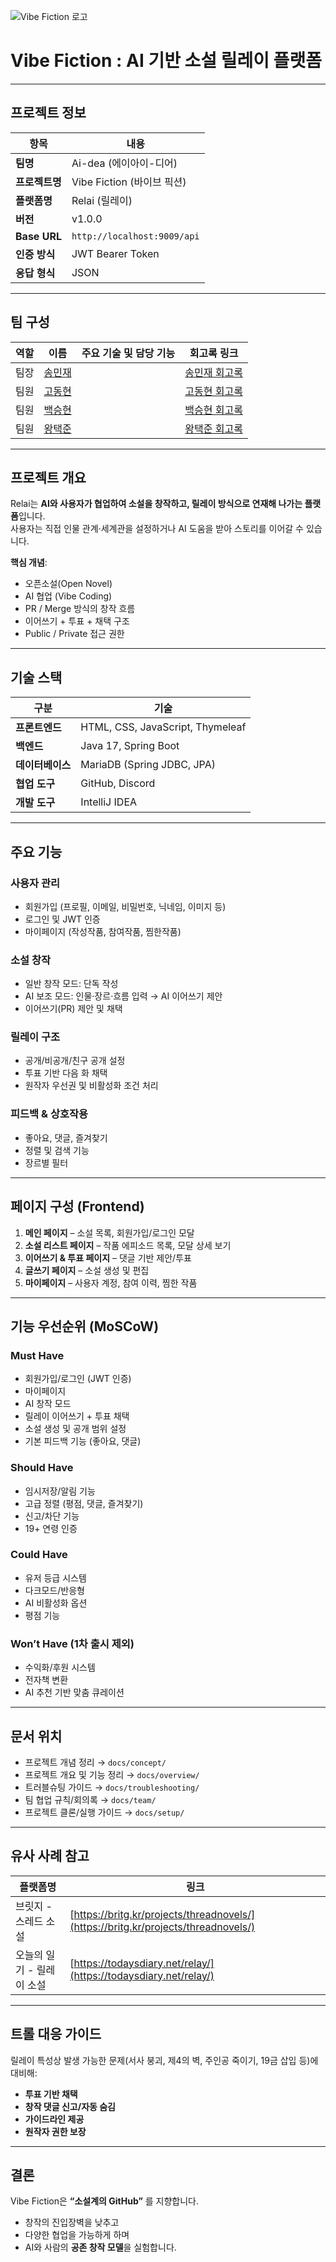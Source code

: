 ![Vibe Fiction 로고](assets/img/vibe-fiction-logo.png)

# Vibe Fiction : AI 기반 소설 릴레이 플랫폼

---

## 프로젝트 정보

| 항목        | 내용                          |
|-------------|-------------------------------|
| **팀명**      | Ai-dea (에이아이-디어)         |
| **프로젝트명** | Vibe Fiction (바이브 픽션)      |
| **플랫폼명**  | Relai (릴레이)                  |
| **버전**      | v1.0.0                        |
| **Base URL** | `http://localhost:9009/api`   |
| **인증 방식** | JWT Bearer Token              |
| **응답 형식** | JSON                          |

---

## 팀 구성

| 역할 | 이름       | 주요 기술 및 담당 기능   | 회고록 링크       |
|------|--------------------------------------|---------------------------------------|---------------|
| 팀장 | [송민재](https://github.com/songkey06)      |  | [송민재 회고록]() |
| 팀원 | [고동현](https://github.com/rhehdgus8831) |  | [고동현 회고록]()|
| 팀원 | [백승현](https://github.com/Sirosho)      |  | [백승현 회고록]()|
| 팀원 | [왕택준](https://github.com/TJK98)    |  | [왕택준 회고록]()|

---

## 프로젝트 개요

Relai는 **AI와 사용자가 협업하여 소설을 창작하고, 릴레이 방식으로 연재해 나가는 플랫폼**입니다.  
사용자는 직접 인물 관계·세계관을 설정하거나 AI 도움을 받아 스토리를 이어갈 수 있습니다.

**핵심 개념**:
- 오픈소설(Open Novel)
- AI 협업 (Vibe Coding)
- PR / Merge 방식의 창작 흐름
- 이어쓰기 + 투표 + 채택 구조
- Public / Private 접근 권한

---

## 기술 스택

| 구분 | 기술 |
|------|------|
| **프론트엔드** | HTML, CSS, JavaScript, Thymeleaf |
| **백엔드** | Java 17, Spring Boot |
| **데이터베이스** | MariaDB (Spring JDBC, JPA) |
| **협업 도구** | GitHub, Discord |
| **개발 도구** | IntelliJ IDEA |

---

## 주요 기능

### 사용자 관리
- 회원가입 (프로필, 이메일, 비밀번호, 닉네임, 이미지 등)
- 로그인 및 JWT 인증
- 마이페이지 (작성작품, 참여작품, 찜한작품)

### 소설 창작
- 일반 창작 모드: 단독 작성
- AI 보조 모드: 인물·장르·흐름 입력 → AI 이어쓰기 제안
- 이어쓰기(PR) 제안 및 채택

### 릴레이 구조
- 공개/비공개/친구 공개 설정
- 투표 기반 다음 화 채택
- 원작자 우선권 및 비활성화 조건 처리

### 피드백 & 상호작용
- 좋아요, 댓글, 즐겨찾기
- 정렬 및 검색 기능
- 장르별 필터

---

## 페이지 구성 (Frontend)

1. **메인 페이지** – 소설 목록, 회원가입/로그인 모달
2. **소설 리스트 페이지** – 작품 에피소드 목록, 모달 상세 보기
3. **이어쓰기 & 투표 페이지** – 댓글 기반 제안/투표
4. **글쓰기 페이지** – 소설 생성 및 편집
5. **마이페이지** – 사용자 계정, 참여 이력, 찜한 작품

---

## 기능 우선순위 (MoSCoW)

### Must Have
- 회원가입/로그인 (JWT 인증)
- 마이페이지
- AI 창작 모드
- 릴레이 이어쓰기 + 투표 채택
- 소설 생성 및 공개 범위 설정
- 기본 피드백 기능 (좋아요, 댓글)

### Should Have
- 임시저장/알림 기능
- 고급 정렬 (평점, 댓글, 즐겨찾기)
- 신고/차단 기능
- 19+ 연령 인증

### Could Have
- 유저 등급 시스템
- 다크모드/반응형
- AI 비활성화 옵션
- 평점 기능

### Won’t Have (1차 출시 제외)
- 수익화/후원 시스템
- 전자책 변환
- AI 추천 기반 맞춤 큐레이션

---

## 문서 위치

- 프로젝트 개념 정리 → `docs/concept/`
- 프로젝트 개요 및 기능 정리 → `docs/overview/`
- 트러블슈팅 가이드 → `docs/troubleshooting/`
- 팀 협업 규칙/회의록 → `docs/team/`
- 프로젝트 클론/실행 가이드 → `docs/setup/`

---

## 유사 사례 참고

| 플랫폼명 | 링크 |
|----------|------|
| 브릿지 - 스레드 소설 | [https://britg.kr/projects/threadnovels/](https://britg.kr/projects/threadnovels/) |
| 오늘의 일기 - 릴레이 소설 | [https://todaysdiary.net/relay/](https://todaysdiary.net/relay/) |

---

## 트롤 대응 가이드

릴레이 특성상 발생 가능한 문제(서사 붕괴, 제4의 벽, 주인공 죽이기, 19금 삽입 등)에 대비해:
- **투표 기반 채택**
- **창작 댓글 신고/자동 숨김**
- **가이드라인 제공**
- **원작자 권한 보장**

---

## 결론

Vibe Fiction은 **“소설계의 GitHub”** 를 지향합니다.
- 창작의 진입장벽을 낮추고
- 다양한 협업을 가능하게 하며
- AI와 사람의 **공존 창작 모델**을 실험합니다.  
